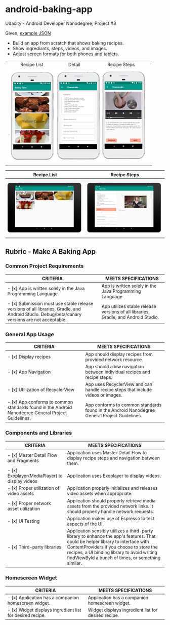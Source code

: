 [//]: # (Image References)

[image1]: ./artifacts/phone_screenshots.png "Phone Screenshot"
[image2]: ./artifacts/tablet_opening.png "Tablet Opening Screenshot"
[image3]: ./artifacts/tablet_detail.png "Tablet Detail Screenshot"


# android-baking-app

Udacity - Android Developer Nanodegree, Project #3

Given, [example JSON](https://d17h27t6h515a5.cloudfront.net/topher/2017/May/59121517_baking/baking.json)

* Build an app from scratch that shows baking recipes.  
* Show ingrediants, steps, videos, and images.  
* Adjust screen formats for both phones and tablets.

<table>
<tr align=center>
  <td> Recipe List </td><td> Detail </td><td> Recipe Steps </td>
</tr>
<tr> <td colspan=3> <img src="./artifacts/phone_screenshots.png"/> </td> </tr> 
</table>



Recipe List | Recipe Steps
--- | ---
![Tablet Baking App - Opening][image2] | ![Tablet Baking App - Detail][image3]

## Rubric - Make A Baking App

### Common Project Requirements

CRITERIA | MEETS SPECIFICATIONS
--- | ---
- [x] App is written solely in the Java Programming Language | App is written solely in the Java Programming Language
- [x] Submission must use stable release versions of all libraries, Gradle, and Android Studio. Debug/beta/canary versions are not acceptable. | App utilizes stable release versions of all libraries, Gradle, and Android Studio.

### General App Usage

CRITERIA | MEETS SPECIFICATIONS
--- | ---
- [x] Display recipes | App should display recipes from provided network resource.
- [x] App Navigation | App should allow navigation between individual recipes and recipe steps.
- [x] Utilization of RecyclerView | App uses RecyclerView and can handle recipe steps that include videos or images.
- [x] App conforms to common standards found in the Android Nanodegree General Project Guidelines. | App conforms to common standards found in the Android Nanodegree General Project Guidelines.  

### Components and Libraries

CRITERIA | MEETS SPECIFICATIONS
--- | ---
- [x] Master Detail Flow and Fragments | Application uses Master Detail Flow to display recipe steps and navigation between them.
- [x] Exoplayer(MediaPlayer) to display videos | Application uses Exoplayer to display videos.
- [x] Proper utilization of video assets | Application properly initializes and releases video assets when appropriate.
- [x] Proper network asset utilization | Application should properly retrieve media assets from the provided network links. It should properly handle network requests.
- [x] UI Testing | Application makes use of Espresso to test aspects of the UI.
- [x] Third-party libraries| Application sensibly utilizes a third-party library to enhance the app's features. That could be helper library to interface with ContentProviders if you choose to store the recipes, a UI binding library to avoid writing findViewById a bunch of times, or something similar.

### Homescreen Widget

CRITERIA | MEETS SPECIFICATIONS
--- | ---
- [x] Application has a companion homescreen widget.  | Application has a companion homescreen widget.
- [x] Widget displays ingredient list for desired recipe. | Widget displays ingredient list for desired recipe.
